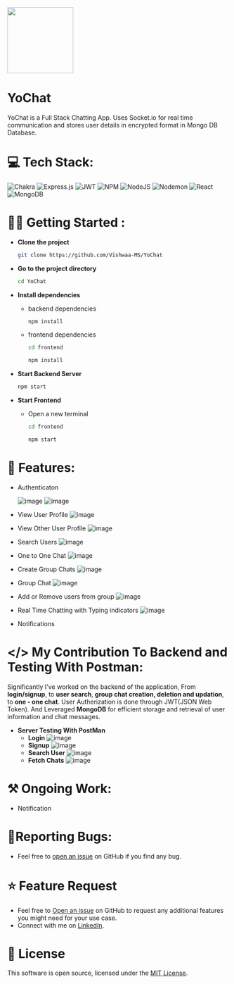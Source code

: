 <img src="https://github.com/Vishwaa-MS/YoChat/assets/93870138/5115c4f8-5ab4-4c79-b96e-0cdf13b769e9" width="150">

# YoChat
 YoChat is a Full Stack Chatting App. Uses Socket.io for real time communication and stores user details in encrypted format in Mongo DB Database.


# 💻 Tech Stack:
![Chakra](https://img.shields.io/badge/chakra-%234ED1C5.svg?style=for-the-badge&logo=chakraui&logoColor=white) ![Express.js](https://img.shields.io/badge/express.js-%23404d59.svg?style=for-the-badge&logo=express&logoColor=%2361DAFB) ![JWT](https://img.shields.io/badge/JWT-black?style=for-the-badge&logo=JSON%20web%20tokens) ![NPM](https://img.shields.io/badge/NPM-%23CB3837.svg?style=for-the-badge&logo=npm&logoColor=white) ![NodeJS](https://img.shields.io/badge/node.js-6DA55F?style=for-the-badge&logo=node.js&logoColor=white) ![Nodemon](https://img.shields.io/badge/NODEMON-%23323330.svg?style=for-the-badge&logo=nodemon&logoColor=%BBDEAD) ![React](https://img.shields.io/badge/react-%2320232a.svg?style=for-the-badge&logo=react&logoColor=%2361DAFB) ![MongoDB](https://img.shields.io/badge/MongoDB-%234ea94b.svg?style=for-the-badge&logo=mongodb&logoColor=white)

# 🧑‍💻 Getting Started :

* **Clone the project**
  
  ```bash
  git clone https://github.com/Vishwaa-MS/YoChat
  ```
* **Go to the project directory**

  ```bash
  cd YoChat
  ```

* **Install dependencies**
  - backend dependencies
    ```bash
    npm install
    ```
  - frontend dependencies
    ```bash
    cd frontend
    ```
    ```bash
    npm install
    ```

* **Start Backend Server**
  ```bash
  npm start
  ```

* **Start Frontend**
  
  - Open a new terminal
    ```bash
    cd frontend
    ```
    ```bash
    npm start
    ```
  

# 🚀 Features:

* Authenticaton
  
  ![image](https://github.com/Vishwaa-MS/YoChat/assets/93870138/5b1aa211-11a4-4948-be3a-1e18998a671b)
  ![image](https://github.com/Vishwaa-MS/YoChat/assets/93870138/86006776-6bd5-4bac-8197-3a21261f5550)


* View User Profile
  ![image](https://github.com/Vishwaa-MS/YoChat/assets/93870138/82201f49-5a98-4a99-a707-009803d28b40)

* View Other User Profile
  ![image](https://github.com/Vishwaa-MS/YoChat/assets/93870138/736fe5a4-b06b-41c5-b49e-20ee8e7be551)

* Search Users
  ![image](https://github.com/Vishwaa-MS/YoChat/assets/93870138/b42ff7e8-a6d8-4b68-b49a-82c938e52044)

* One to One Chat
  ![image](https://github.com/Vishwaa-MS/YoChat/assets/93870138/9cfba0d4-ef61-4be5-b631-06c8971eee01)

* Create Group Chats
  ![image](https://github.com/Vishwaa-MS/YoChat/assets/93870138/990fb33b-cf2e-4de9-9f8b-cafc68f770a0)

* Group Chat
  ![image](https://github.com/Vishwaa-MS/YoChat/assets/93870138/e620cfec-b25f-4793-a64c-64b6fc9da88a)

* Add or Remove users from group
  ![image](https://github.com/Vishwaa-MS/YoChat/assets/93870138/1dd67573-0795-48b9-885e-f7b4f7c8cb92)

* Real Time Chatting with Typing indicators
  ![image](https://github.com/Vishwaa-MS/YoChat/assets/93870138/41aafc93-0c4e-4274-9682-d99af7caf1aa)

* Notifications

# </> My Contribution To Backend and Testing With Postman:
  Significantly I've worked on the backend of the application, From **login/signup**, to **user search**, **group chat creation, deletion and updation**, to **one - one chat**. User Autherization is done through JWT(JSON Web Token). And  Leveraged **MongoDB** for efficient storage and retrieval of user information and chat messages.

  * **Server Testing With PostMan**
    - **Login**
      ![image](https://github.com/Vishwaa-MS/YoChat/assets/93870138/5927c77e-1aaa-4810-89c5-06cbaa0eb52a)
    - **Signup**
      ![image](https://github.com/Vishwaa-MS/YoChat/assets/93870138/28dd1853-c649-4110-953f-d6f0ce0922d0)
    - **Search User**
      ![image](https://github.com/Vishwaa-MS/YoChat/assets/93870138/24383f93-a023-4f4a-af5f-e890459fe1f2)
    - **Fetch Chats**
      ![image](https://github.com/Vishwaa-MS/YoChat/assets/93870138/4f9bf042-3227-4039-bcd2-b6f53ea5de4d)

# ⚒️ Ongoing Work:
 * Notification

# 🐛Reporting Bugs:
 * Feel free to [open an issue](https://github.com/Vishwaa-MS/YoChat/issues) on GitHub if you find any bug.

# ⭐ Feature Request

 * Feel free to [Open an issue](https://github.com/Vishwaa-MS/YoChat/issues) on GitHub to request any additional features you might need for your use case.
 * Connect with me on [LinkedIn](https://www.linkedin.com/in/vishwaams/).
 
# 📜 License

This software is open source, licensed under the [MIT License](https://github.com/Vishwaa-MS/YoChat/blob/master/LICENSE.md).


